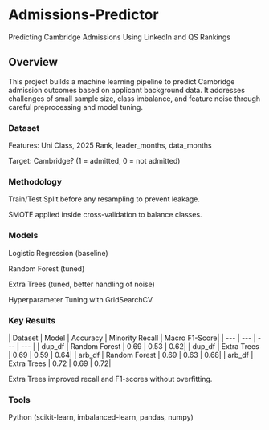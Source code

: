 # Admissions-Predictor
Predicting Cambridge Admissions Using LinkedIn and QS Rankings 

## Overview
This project builds a machine learning pipeline to predict Cambridge admission outcomes based on applicant background data.
It addresses challenges of small sample size, class imbalance, and feature noise through careful preprocessing and model tuning.

### Dataset
Features: Uni Class, 2025 Rank, leader_months, data_months

Target: Cambridge? (1 = admitted, 0 = not admitted)

### Methodology
Train/Test Split before any resampling to prevent leakage.

SMOTE applied inside cross-validation to balance classes.

### Models

Logistic Regression (baseline)

Random Forest (tuned)

Extra Trees (tuned, better handling of noise)

Hyperparameter Tuning with GridSearchCV.

### Key Results

| Dataset | Model | Accuracy | Minority Recall | Macro F1-Score|
| --- | --- | --- | --- |
| dup_df | Random Forest | 0.69 | 0.53 | 0.62|
| dup_df | Extra Trees | 0.69 | 0.59 | 0.64|
| arb_df | Random Forest | 0.69 | 0.63 | 0.68|
| arb_df | Extra Trees | 0.72 | 0.69 | 0.72|


Extra Trees improved recall and F1-scores without overfitting.
 
### Tools
Python (scikit-learn, imbalanced-learn, pandas, numpy)


